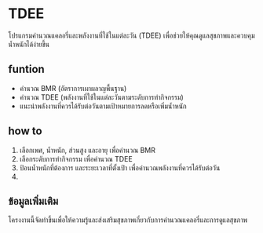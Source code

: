 # TDEE 

โปรแกรมคำนวณแคลอรี่และพลังงานที่ใช้ในแต่ละวัน (TDEE) เพื่อช่วยให้คุณดูแลสุขภาพและควบคุมน้ำหนักได้ง่ายขึ้น

## funtion
- คำนวณ BMR (อัตราการเผาผลาญพื้นฐาน)
- คำนวณ TDEE (พลังงานที่ใช้ในแต่ละวันตามระดับการทำกิจกรรม)
- แนะนำพลังงานที่ควรได้รับต่อวันตามเป้าหมายการลดหรือเพิ่มน้ำหนัก

## how to
1. เลือกเพศ, น้ำหนัก, ส่วนสูง และอายุ เพื่อคำนวณ BMR
2. เลือกระดับการทำกิจกรรม เพื่อคำนวณ TDEE
3. ป้อนน้ำหนักที่ต้องการ และระยะเวลาที่ตั้งเป้า เพื่อคำนวณพลังงานที่ควรได้รับต่อวัน
4. 
## ข้อมูลเพิ่มเติม
โครงงานนี้จัดทำขึ้นเพื่อให้ความรู้และส่งเสริมสุขภาพเกี่ยวกับการคำนวณแคลอรี่และการดูแลสุขภาพ

